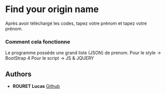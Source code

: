 # Find your origin name

Après avoir téléchargé les codes, tapez votre prénom et tapez votre prénom.

### Comment cela fonctionne

Le programme posséde une grand liste (JSON) de prenom.
Pour le style -> BootStrap 4
Pour le script -> JS & JQUERY

## Authors

* **ROURET Lucas**  [Github](https://github.com/rouret)

